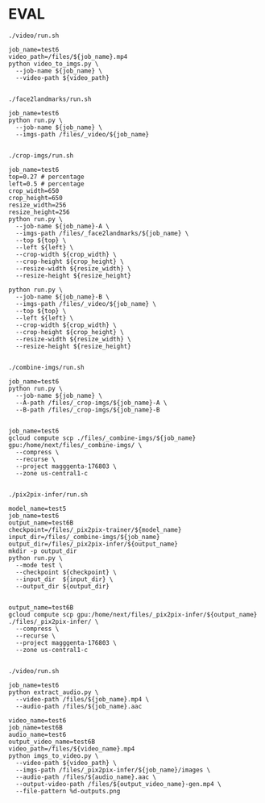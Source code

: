 # EVAL

    ./video/run.sh

    job_name=test6
    video_path=/files/${job_name}.mp4
    python video_to_imgs.py \
      --job-name ${job_name} \
      --video-path ${video_path}


    ./face2landmarks/run.sh

    job_name=test6
    python run.py \
      --job-name ${job_name} \
      --imgs-path /files/_video/${job_name}


    ./crop-imgs/run.sh

    job_name=test6
    top=0.27 # percentage
    left=0.5 # percentage
    crop_width=650
    crop_height=650
    resize_width=256
    resize_height=256
    python run.py \
      --job-name ${job_name}-A \
      --imgs-path /files/_face2landmarks/${job_name} \
      --top ${top} \
      --left ${left} \
      --crop-width ${crop_width} \
      --crop-height ${crop_height} \
      --resize-width ${resize_width} \
      --resize-height ${resize_height}

    python run.py \
      --job-name ${job_name}-B \
      --imgs-path /files/_video/${job_name} \
      --top ${top} \
      --left ${left} \
      --crop-width ${crop_width} \
      --crop-height ${crop_height} \
      --resize-width ${resize_width} \
      --resize-height ${resize_height}


    ./combine-imgs/run.sh

    job_name=test6
    python run.py \
      --job-name ${job_name} \
      --A-path /files/_crop-imgs/${job_name}-A \
      --B-path /files/_crop-imgs/${job_name}-B


    job_name=test6
    gcloud compute scp ./files/_combine-imgs/${job_name} gpu:/home/next/files/_combine-imgs/ \
      --compress \
      --recurse \
      --project magggenta-176803 \
      --zone us-central1-c


    ./pix2pix-infer/run.sh

    model_name=test5
    job_name=test6
    output_name=test6B
    checkpoint=/files/_pix2pix-trainer/${model_name}
    input_dir=/files/_combine-imgs/${job_name}
    output_dir=/files/_pix2pix-infer/${output_name}
    mkdir -p output_dir
    python run.py \
      --mode test \
      --checkpoint ${checkpoint} \
      --input_dir  ${input_dir} \
      --output_dir ${output_dir}


    output_name=test6B
    gcloud compute scp gpu:/home/next/files/_pix2pix-infer/${output_name} ./files/_pix2pix-infer/ \
      --compress \
      --recurse \
      --project magggenta-176803 \
      --zone us-central1-c


    ./video/run.sh

    job_name=test6
    python extract_audio.py \
      --video-path /files/${job_name}.mp4 \
      --audio-path /files/${job_name}.aac

    video_name=test6
    job_name=test6B
    audio_name=test6
    output_video_name=test6B
    video_path=/files/${video_name}.mp4
    python imgs_to_video.py \
      --video-path ${video_path} \
      --imgs-path /files/_pix2pix-infer/${job_name}/images \
      --audio-path /files/${audio_name}.aac \
      --output-video-path /files/${output_video_name}-gen.mp4 \
      --file-pattern %d-outputs.png
